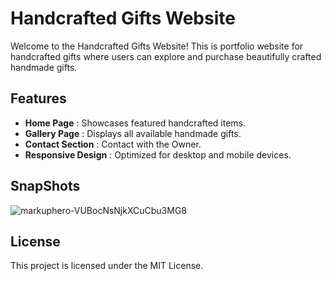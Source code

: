 # Handcrafted Gifts Website

Welcome to the Handcrafted Gifts Website! This is portfolio website for handcrafted gifts where users can explore and purchase beautifully crafted handmade gifts.

## Features
- **Home Page** : Showcases featured handcrafted items.
- **Gallery Page** : Displays all available handmade gifts.
- **Contact Section** : Contact with the Owner.
- **Responsive Design** : Optimized for desktop and mobile devices.


## SnapShots 

![markuphero-VUBocNsNjkXCuCbu3MG8](https://github.com/user-attachments/assets/b8f2517e-5acf-44cb-b064-a464b4b078bf)


## License
This project is licensed under the MIT License.
